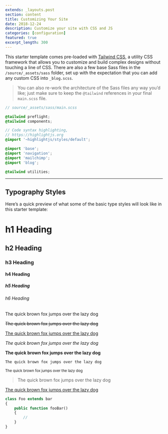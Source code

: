 ```yaml
---
extends: _layouts.post
section: content
title: Customizing Your Site
date: 2018-12-24
description: Customize your site with CSS and JS
categories: [configuration]
featured: true
excerpt_length: 300
---
```


This starter template comes pre-loaded with [Tailwind CSS](https://tailwindcss.com), a utility CSS framework that allows you to customize and build complex designs without touching a line of CSS. There are also a few base Sass files in the `/source/_assets/sass` folder, set up with the expectation that you can add any custom CSS into `_blog.scss`.

> You can also re-work the architecture of the Sass files any way you’d like; just make sure to keep the `@tailwind` references in your final `main.scss` file.

```scss
// source/_assets/sass/main.scss

@tailwind preflight;
@tailwind components;

// Code syntax highlighting,
// https://highlightjs.org
@import '~highlightjs/styles/default';

@import 'base';
@import 'navigation';
@import 'mailchimp';
@import 'blog';

@tailwind utilities;
```

---

## Typography Styles

Here’s a quick preview of what some of the basic type styles will look like in this starter template:

# h1 Heading
## h2 Heading
### h3 Heading
#### h4 Heading
##### h5 Heading
###### h6 Heading

The quick brown fox jumps over the lazy dog

<s>The quick brown fox jumps over the lazy dog</s>

<u>The quick brown fox jumps over the lazy dog</u>

_The quick brown fox jumps over the lazy dog_

**The quick brown fox jumps over the lazy dog**

`The quick brown fox jumps over the lazy dog`

<small>The quick brown fox jumps over the lazy dog</small>

> The quick brown fox jumps over the lazy dog

[The quick brown fox jumps over the lazy dog](#)

```php
class Foo extends bar
{
    public function fooBar()
    {
        //
    }
}
```
